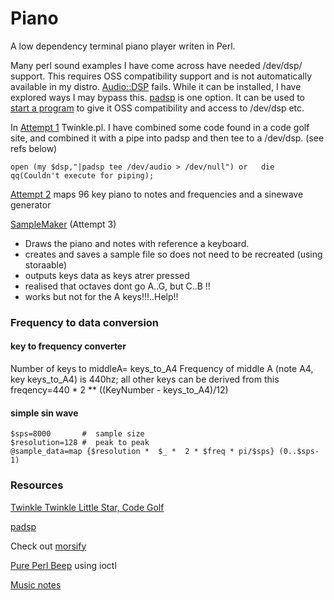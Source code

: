 # Piano

A low dependency terminal piano player writen in Perl.

Many perl sound examples I have come across have needed /dev/dsp/ support.  This requires OSS compatibility support and is not automatically available in my distro. [Audio::DSP](http://matrix.cpantesters.org/?dist=Audio-DSP+0.02) fails.   While it can be installed, I have explored ways I may bypass this. [padsp](https://linux.die.net/man/1/padsp) is one option. It can be used to [start a program](https://wiki.archlinux.org/title/PulseAudio#padsp_wrapper) to give it OSS compatibility and access to /dev/dsp etc.

In [Attempt 1](Twinkle.pl#) Twinkle.pl. I have combined some code found in a code golf site, and combined it with a pipe into padsp and then tee to a /dev/dsp. (see refs below)

```
open (my $dsp,"|padsp tee /dev/audio > /dev/null") or   die qq(Couldn't execute for piping);
```

[Attempt 2](Attempt%202.pl#) maps 96 key piano to notes and frequencies and a sinewave generator

[SampleMaker](SampleMaker.pl#) (Attempt 3)

* Draws the piano and notes with reference a keyboard.
* creates and saves a sample file so does not need to be recreated (using storaable)
* outputs keys data as keys atrer pressed
* realised that octaves dont go A..G, but C..B !!
* works but not for the A keys!!!..Help!!


### Frequency to data conversion

#### key to frequency converter
Number of keys to middleA= keys_to_A4
Frequency of middle A (note A4, key keys_to_A4) is 440hz;
all other keys can be derived from this
freqency=440 * 2  ** ((KeyNumber - keys_to_A4)/12)


#### simple sin wave
```
$sps=8000       #  sample size
$resolution=128 #  peak to peak
@sample_data=map {$resolution *  $_ *  2 * $freq * pi/$sps} (0..$sps-1)
```

### Resources

[Twinkle Twinkle Little Star, Code Golf](https://codegolf.stackexchange.com/questions/272/twinkle-twinkle-little-star)

[padsp](https://unix.stackexchange.com/questions/13732/generating-random-noise-for-fun-in-dev-snd)

Check out [morsify](https://www.perlmonks.org/?node_id=1819)

[Pure Perl Beep](https://metacpan.org/pod/Audio::Beep::Linux::PP) using ioctl

[Music notes](https://en.wikipedia.org/wiki/Piano_key_frequencies)


